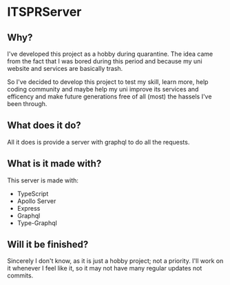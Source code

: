 # ITSPRServer

## Why?

I've developed this project as a hobby during quarantine. The idea came from the fact that I was bored during this period and because my uni website and services are basically trash.

So I've decided to develop this project to test my skill, learn more, help coding community and maybe help my uni improve its services and efficency and make future generations free of all (most) the hassels I've been through.

## What does it do?

All it does is provide a server with graphql to do all the requests.

## What is it made with?

This server is made with:

- TypeScript
- Apollo Server
- Express
- Graphql
- Type-Graphql

## Will it be finished?

Sincerely I don't know, as it is just a hobby project; not a priority. I'll work on it whenever I feel like it, so it may not have many regular updates not commits.
